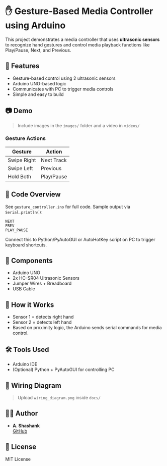 
# ✋ Gesture-Based Media Controller using Arduino

This project demonstrates a media controller that uses **ultrasonic sensors** to recognize hand gestures and control media playback functions like Play/Pause, Next, and Previous.

## 🎯 Features
- Gesture-based control using 2 ultrasonic sensors
- Arduino UNO-based logic
- Communicates with PC to trigger media controls
- Simple and easy to build

## 📷 Demo
> Include images in the `images/` folder and a video in `videos/`

### Gesture Actions
| Gesture        | Action       |
|----------------|--------------|
| Swipe Right    | Next Track   |
| Swipe Left     | Previous     |
| Hold Both      | Play/Pause   |

## 🧠 Code Overview
See `gesture_controller.ino` for full code. Sample output via `Serial.println()`:

```
NEXT
PREV
PLAY_PAUSE
```

Connect this to Python/PyAutoGUI or AutoHotKey script on PC to trigger keyboard shortcuts.

## 🔧 Components
- Arduino UNO
- 2x HC-SR04 Ultrasonic Sensors
- Jumper Wires + Breadboard
- USB Cable

## 📜 How it Works
- Sensor 1 = detects right hand
- Sensor 2 = detects left hand
- Based on proximity logic, the Arduino sends serial commands for media control.

## 🛠 Tools Used
- Arduino IDE
- (Optional) Python + PyAutoGUI for controlling PC

## 🧩 Wiring Diagram
> Upload `wiring_diagram.png` inside `docs/`

## 👨‍💻 Author
- **A. Shashank**  
  [GitHub](https://github.com/shashank7652907)

## 📜 License
MIT License
